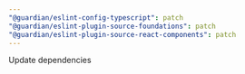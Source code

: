 ```yaml
---
"@guardian/eslint-config-typescript": patch
"@guardian/eslint-plugin-source-foundations": patch
"@guardian/eslint-plugin-source-react-components": patch
---
```


Update dependencies
